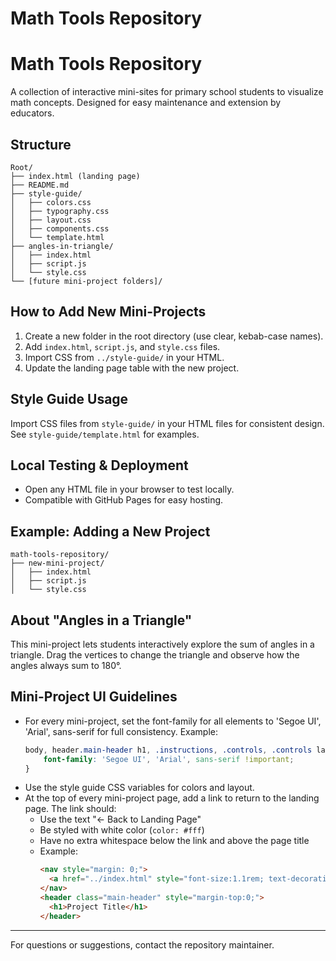 # Math Tools Repository


# Math Tools Repository

A collection of interactive mini-sites for primary school students to visualize math concepts. Designed for easy maintenance and extension by educators.

## Structure
```
Root/
├── index.html (landing page)
├── README.md
├── style-guide/
│   ├── colors.css
│   ├── typography.css  
│   ├── layout.css
│   ├── components.css
│   └── template.html
├── angles-in-triangle/
│   ├── index.html
│   ├── script.js
│   └── style.css
└── [future mini-project folders]/
```

## How to Add New Mini-Projects
1. Create a new folder in the root directory (use clear, kebab-case names).
2. Add `index.html`, `script.js`, and `style.css` files.
3. Import CSS from `../style-guide/` in your HTML.
4. Update the landing page table with the new project.

## Style Guide Usage
Import CSS files from `style-guide/` in your HTML files for consistent design. See `style-guide/template.html` for examples.

## Local Testing & Deployment
- Open any HTML file in your browser to test locally.
- Compatible with GitHub Pages for easy hosting.

## Example: Adding a New Project
```
math-tools-repository/
├── new-mini-project/
│   ├── index.html
│   ├── script.js
│   └── style.css
```

## About "Angles in a Triangle"
This mini-project lets students interactively explore the sum of angles in a triangle. Drag the vertices to change the triangle and observe how the angles always sum to 180°.

## Mini-Project UI Guidelines

- For every mini-project, set the font-family for all elements to 'Segoe UI', 'Arial', sans-serif for full consistency. Example:
  ```css
  body, header.main-header h1, .instructions, .controls, .controls label, .controls input[type="number"], .controls input[readonly], button, .btn, .prompt, .canvas-wrapper {
      font-family: 'Segoe UI', 'Arial', sans-serif !important;
  }
  ```
- Use the style guide CSS variables for colors and layout.
- At the top of every mini-project page, add a link to return to the landing page. The link should:
  - Use the text "← Back to Landing Page"
  - Be styled with white color (`color: #fff`)
  - Have no extra whitespace below the link and above the page title
  - Example:
    ```html
    <nav style="margin: 0;">
      <a href="../index.html" style="font-size:1.1rem; text-decoration:underline; color:#fff;">← Back to Landing Page</a>
    </nav>
    <header class="main-header" style="margin-top:0;">
      <h1>Project Title</h1>
    </header>
    ```

---

For questions or suggestions, contact the repository maintainer.
